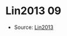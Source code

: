 <a name="material" />

# Lin2013 09
<script type="application/ld+json">
  {
    "@context": "https://schema.org/",
    "@type": "ChemicalSubstance",
    "http://purl.org/dc/terms/conformsTo":
      {
        "@type": "CreativeWork",
        "@id": "https://bioschemas.org/profiles/ChemicalSubstance/0.4-RELEASE/"
      },
    "@id": "https://egonw.github.io/nanowiki/nanowiki456.html#material",
    "name": "Lin2013 09",
    "sameAs": "http://127.0.0.1/mediawiki/index.php/Special:URIResolver/Lin2013_09"
  }
</script>


* Source: [Lin2013](Lin2013.md)
